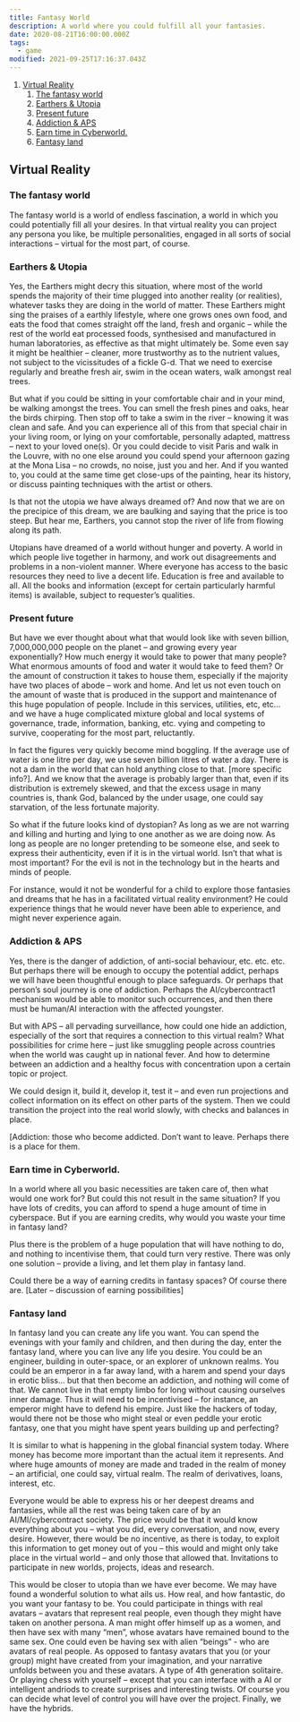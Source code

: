 ```yaml
---
title: Fantasy World
description: A world where you could fulfill all your fantasies.
date: 2020-08-21T16:00:00.000Z
tags:
  - game
modified: 2021-09-25T17:16:37.043Z
---
```


1. [Virtual Reality](#virtual-reality)
   1. [The fantasy world](#the-fantasy-world)
   2. [Earthers & Utopia](#earthers--utopia)
   3. [Present future](#present-future)
   4. [Addiction & APS](#addiction--aps)
   5. [Earn time in Cyberworld.](#earn-time-in-cyberworld)
   6. [Fantasy land](#fantasy-land)

## Virtual Reality

### The fantasy world

The fantasy world is a world of endless fascination, a world in which you could potentially fill all your desires. In that virtual reality you can project any persona you like, be multiple personalities, engaged in all sorts of social interactions – virtual for the most part, of course.

### Earthers & Utopia

Yes, the Earthers might decry this situation, where most of the world spends the majority of their time plugged into another reality (or realities), whatever tasks they are doing in the world of matter. These Earthers might sing the praises of a earthly lifestyle, where one grows ones own food, and eats the food that comes straight off the land, fresh and organic – while the rest of the world eat processed foods, synthesised and manufactured in human laboratories, as effective as that might ultimately be. Some even say it might be healthier – cleaner, more trustworthy as to the nutrient values, not subject to the vicissitudes of a fickle G-d. That we need to exercise regularly and breathe fresh air, swim in the ocean waters, walk amongst real trees.

But what if you could be sitting in your comfortable chair and in your mind, be walking amongst the trees. You can smell the fresh pines and oaks, hear the birds chirping. Then stop off to take a swim in the river – knowing it was clean and safe. And you can experience all of this from that special chair in your living room, or lying on your comfortable, personally adapted, mattress – next to your loved one(s). Or you could decide to visit Paris and walk in the Louvre, with no one else around you could spend your afternoon gazing at the Mona Lisa – no crowds, no noise, just you and her. And if you wanted to, you could at the same time get close-ups of the painting, hear its history, or discuss painting techniques with the artist or others.

Is that not the utopia we have always dreamed of? And now that we are on the precipice of this dream, we are baulking and saying that the price is too steep. But hear me, Earthers, you cannot stop the river of life from flowing along its path.

Utopians have dreamed of a world without hunger and poverty. A world in which people live together in harmony, and work out disagreements and problems in a non-violent manner. Where everyone has access to the basic resources they need to live a decent life. Education is free and available to all. All the books and information (except for certain particularly harmful items) is available, subject to requester’s qualities.

### Present future

But have we ever thought about what that would look like with seven billion, 7,000,000,000 people on the planet – and growing every year exponentially? How much energy it would take to power that many people? What enormous amounts of food and water it would take to feed them? Or the amount of construction it takes to house them, especially if the majority have two places of abode – work and home. And let us not even touch on the amount of waste that is produced in the support and maintenance of this huge population of people. Include in this services, utilities, etc, etc... and we have a huge complicated mixture global and local systems of governance, trade, information, banking, etc. vying and competing to survive, cooperating for the most part, reluctantly.

In fact the figures very quickly become mind boggling. If the average use of water is one litre per day, we use seven billion litres of water a day. There is not a dam in the world that can hold anything close to that. [more specific info?]. And we know that the average is probably larger than that, even if its distribution is extremely skewed, and that the excess usage in many countries is, thank God, balanced by the under usage, one could say starvation, of the less fortunate majority.

So what if the future looks kind of dystopian? As long as we are not warring and killing and hurting and lying to one another as we are doing now. As long as people are no longer pretending to be someone else, and seek to express their authenticity, even if it is in the virtual world. Isn’t that what is most important? For the evil is not in the technology but in the hearts and minds of people.

For instance, would it not be wonderful for a child to explore those fantasies and dreams that he has in a facilitated virtual reality environment? He could experience things that he would never have been able to experience, and might never experience again.

### Addiction & APS

Yes, there is the danger of addiction, of anti-social behaviour, etc. etc. etc. But perhaps there will be enough to occupy the potential addict, perhaps we will have been thoughtful enough to place safeguards. Or perhaps that person’s soul journey is one of addiction. Perhaps the AI/cybercontract1 mechanism would be able to monitor such occurrences, and then there must be human/AI interaction with the affected youngster.

But with APS – all pervading surveillance, how could one hide an addiction, especially of the sort that requires a connection to this virtual realm? What possibilities for crime here – just like smuggling people across countries when the world was caught up in national fever. And how to determine between an addiction and a healthy focus with concentration upon a certain topic or project.

We could design it, build it, develop it, test it – and even run projections and collect information on its effect on other parts of the system. Then we could transition the project into the real world slowly, with checks and balances in place.

[Addiction: those who become addicted. Don’t want to leave. Perhaps there is a place for them.

### Earn time in Cyberworld.

In a world where all you basic necessities are taken care of, then what would one work for? But could this not result in the same situation? If you have lots of credits, you can afford to spend a huge amount of time in cyberspace. But if you are earning credits, why would you waste your time in fantasy land?

Plus there is the problem of a huge population that will have nothing to do, and nothing to incentivise them, that could turn very restive. There was only one solution – provide a living, and let them play in fantasy land.

Could there be a way of earning credits in fantasy spaces? Of course there are. [Later – discussion of earning possibilities]

### Fantasy land

In fantasy land you can create any life you want. You can spend the evenings with your family and children, and then during the day, enter the fantasy land, where you can live any life you desire. You could be an engineer, building in outer-space, or an explorer of unknown realms. You could be an emperor in a far away land, with a harem and spend your days in erotic bliss... but that then become an addiction, and nothing will come of that. We cannot live in that empty limbo for long without causing ourselves inner damage. Thus it will need to be incentivised – for instance, an emperor might have to defend his empire. Just like the hackers of today, would there not be those who might steal or even peddle your erotic fantasy, one that you might have spent years building up and perfecting?

It is similar to what is happening in the global financial system today. Where money has become more important than the actual item it represents. And where huge amounts of money are made and traded in the realm of money – an artificial, one could say, virtual realm. The realm of derivatives, loans, interest, etc.

Everyone would be able to express his or her deepest dreams and fantasies, while all the rest was being taken care of by an AI/MI/cybercontract society. The price would be that it would know everything about you – what you did, every conversation, and now, every desire. However, there would be no incentive, as there is today, to exploit this information to get money out of you – this would and might only take place in the virtual world – and only those that allowed that. Invitations to participate in new worlds, projects, ideas and research.

This would be closer to utopia than we have ever become. We may have found a wonderful solution to what ails us.
How real, and how fantastic, do you want your fantasy to be. You could participate in things with real avatars – avatars that represent real people, even though they might have taken on another persona. A man might offer himself up as a women, and then have sex with many “men”, whose avatars have remained bound to the same sex. One could even be having sex with alien “beings” - who are avatars of real people. As opposed to fantasy avatars that you (or your group) might have created from your imagination, and your narrative unfolds between you and these avatars. A type of 4th generation solitaire. Or playing chess with yourself – except that you can interface with a AI or intelligent andriods to create surprises and interesting twists. Of course you can decide what level of control you will have over the project. Finally, we have the hybrids.
